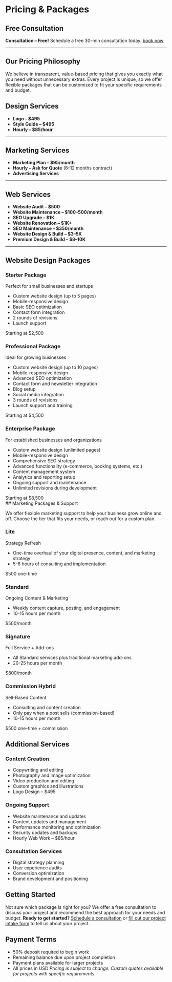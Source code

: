 # Pricing & Packages
## Free Consultation
**Consultation – Free!**
Schedule a free 30-min consultation today.
[book now](#)

---

## Our Pricing Philosophy
We believe in transparent, value-based pricing that gives you exactly what you need without unnecessary extras. Every project is unique, so we offer flexible packages that can be customized to fit your specific requirements and budget.

## Design Services

- **Logo – $495**
- **Style Guide – $495**
- **Hourly – $85/hour**

---

## Marketing Services

- **Marketing Plan – $95/month**
- **Hourly – Ask for Quote** (6–12 months contract)
- **Advertising Services**

---

## Web Services

- **Website Audit – $500**
- **Website Maintenance – $100–500/month**
- **SEO Upgrade – $1K**
- **Website Renovation – $1K+**
- **SEO Maintenance – $350/month**
- **Website Design & Build – $3–5K**
- **Premium Design & Build – $8–10K**

---

## Website Design Packages
<div class="pricing-packages">
<div class="pricing-package">
    <h3>Starter Package</h3>
    <div class="subtitle">Perfect for small businesses and startups</div>
    <ul>
    <li>Custom website design (up to 5 pages)</li>
    <li>Mobile-responsive design</li>
    <li>Basic SEO optimization</li>
    <li>Contact form integration</li>
    <li>2 rounds of revisions</li>
    <li>Launch support</li>
    </ul>
    <div class="price">Starting at $2,500</div>
</div>
<div class="pricing-package">
<h3>Professional Package</h3>
    <div class="subtitle">Ideal for growing businesses</div>
    <ul>
    <li>Custom website design (up to 10 pages)</li>
    <li>Mobile-responsive design</li>
    <li>Advanced SEO optimization</li>
    <li>Contact form and newsletter integration</li>
    <li>Blog setup</li>
    <li>Social media integration</li>
    <li>3 rounds of revisions</li>
    <li>Launch support and training</li>
    </ul>
    <div class="price">Starting at $4,500</div>
</div>
<div class="pricing-package">
    <h3>Enterprise Package</h3>
    <div class="subtitle">For established businesses and organizations</div>
    <ul>
    <li>Custom website design (unlimited pages)</li>
    <li>Mobile-responsive design</li>
    <li>Comprehensive SEO strategy</li>
    <li>Advanced functionality (e-commerce, booking systems, etc.)</li>
    <li>Content management system</li>
    <li>Analytics and reporting setup</li>
    <li>Ongoing support and maintenance</li>
    <li>Unlimited revisions during development</li>
    </ul>
    <div class="price">Starting at $8,500</div>
    </div>
</div>
## Marketing Packages & Support
<p>We offer flexible marketing support to help your business grow online and off. Choose the tier that fits your needs, or reach out for a custom plan.</p>
<div class="pricing-package">
<h3>Lite</h3>
<div class="subtitle">Strategy Refresh</div>
<ul>
<li>One-time overhaul of your digital presence, content, and marketing strategy</li>
<li>5-6 hours of consulting and implementation</li>
</ul>
<div class="price">$500 one-time</div>
</div>
<div class="pricing-package">
<h3>Standard</h3>
<div class="subtitle">Ongoing Content & Marketing</div>
<ul>
<li>Weekly content capture, posting, and engagement</li>
<li>10-15 hours per month</li>
</ul>
<div class="price">$500/month</div>
</div>
<div class="pricing-package">
<h3>Signature</h3>
<div class="subtitle">Full Service + Add-ons</div>
<ul>
<li>All Standard services plus traditional marketing add-ons</li>
<li>20-25 hours per month</li>
</ul>
<div class="price">$800/month</div>
</div>
<div class="pricing-package">
<h3>Commission Hybrid</h3>
<div class="subtitle">Sell-Based Content</div>
<ul>
<li>Consulting and content creation</li>
<li>Only pay when a post sells (commission-based)</li>
<li>10-15 hours per month</li>
</ul>
<div class="price">$500 one-time + commission</div>
</div>
</div>

## Additional Services
### Content Creation
- Copywriting and editing
- Photography and image optimization
- Video production and editing
- Custom graphics and illustrations
- Logo Design – $495
### Ongoing Support
- Website maintenance and updates
- Content updates and management
- Performance monitoring and optimization
- Security updates and backups
- Hourly Web Work – $85/hour
### Consultation Services
- Digital strategy planning
- User experience audits
- Conversion optimization
- Brand development and positioning

## Getting Started

Not sure which package is right for you? We offer a free consultation to discuss your project and recommend the best approach for your needs and budget.
**Ready to get started?** [Schedule a consultation](#) or [fill out our project intake form](#) to tell us about your project.

## Payment Terms
- 50% deposit required to begin work
- Remaining balance due upon project completion
- Payment plans available for larger projects
- All prices in USD
*Pricing is subject to change. Custom quotes available for projects with specific requirements.* 